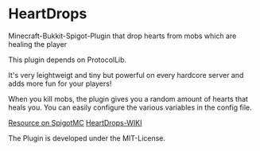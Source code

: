 # HeartDrops
Minecraft-Bukkit-Spigot-Plugin that drop hearts from mobs which are healing the player

This plugin depends on ProtocolLib.

It's very leightweigt and tiny but powerful on every hardcore server and adds more fun for your players!

When you kill mobs, the plugin gives you a random amount of hearts that heals you.
You can easily configure the various variables in the config file.

<a href="https://www.spigotmc.org/resources/heartdrops.18958/">Resource on SpigotMC</a>
<a href="https://github.com/X00LA/HeartDrops/wiki">HeartDrops-WIKI</a>

The Plugin is developed under the MIT-License.
